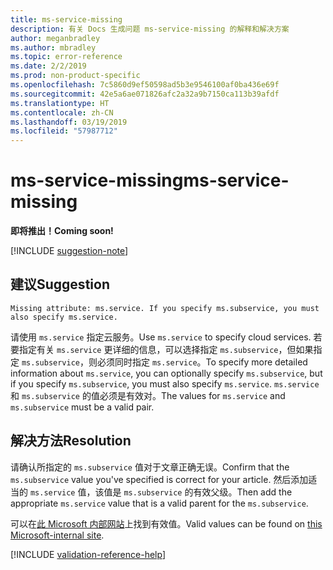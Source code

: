 ```yaml
---
title: ms-service-missing
description: 有关 Docs 生成问题 ms-service-missing 的解释和解决方案
author: meganbradley
ms.author: mbradley
ms.topic: error-reference
ms.date: 2/2/2019
ms.prod: non-product-specific
ms.openlocfilehash: 7c5860d9ef50598ad5b3e9546100af0ba436e69f
ms.sourcegitcommit: 42e5a6ae071826afc2a32a9b7150ca113b39afdf
ms.translationtype: HT
ms.contentlocale: zh-CN
ms.lasthandoff: 03/19/2019
ms.locfileid: "57987712"
---
```

# <a name="ms-service-missing"></a><span data-ttu-id="b02a9-103">ms-service-missing</span><span class="sxs-lookup"><span data-stu-id="b02a9-103">ms-service-missing</span></span>

<span data-ttu-id="b02a9-104">**即将推出！**</span><span class="sxs-lookup"><span data-stu-id="b02a9-104">**Coming soon!**</span></span>

[!INCLUDE [suggestion-note](includes/suggestion-note.md)]

## <a name="suggestion"></a><span data-ttu-id="b02a9-105">建议</span><span class="sxs-lookup"><span data-stu-id="b02a9-105">Suggestion</span></span>

`Missing attribute: ms.service. If you specify ms.subservice, you must also specify ms.service.`

<span data-ttu-id="b02a9-106">请使用 `ms.service` 指定云服务。</span><span class="sxs-lookup"><span data-stu-id="b02a9-106">Use `ms.service` to specify cloud services.</span></span> <span data-ttu-id="b02a9-107">若要指定有关 `ms.service` 更详细的信息，可以选择指定 `ms.subservice`，但如果指定 `ms.subservice`，则必须同时指定 `ms.service`。</span><span class="sxs-lookup"><span data-stu-id="b02a9-107">To specify more detailed information about `ms.service`, you can optionally specify `ms.subservice`, but if you specify `ms.subservice`, you must also specify `ms.service`.</span></span> <span data-ttu-id="b02a9-108">`ms.service` 和 `ms.subservice` 的值必须是有效对。</span><span class="sxs-lookup"><span data-stu-id="b02a9-108">The values for `ms.service` and `ms.subservice` must be a valid pair.</span></span>

## <a name="resolution"></a><span data-ttu-id="b02a9-109">解决方法</span><span class="sxs-lookup"><span data-stu-id="b02a9-109">Resolution</span></span>

<span data-ttu-id="b02a9-110">请确认所指定的 `ms.subservice` 值对于文章正确无误。</span><span class="sxs-lookup"><span data-stu-id="b02a9-110">Confirm that the `ms.subservice` value you've specified is correct for your article.</span></span> <span data-ttu-id="b02a9-111">然后添加适当的 `ms.service` 值，该值是 `ms.subservice` 的有效父级。</span><span class="sxs-lookup"><span data-stu-id="b02a9-111">Then add the appropriate `ms.service` value that is a valid parent for the `ms.subservice`.</span></span>

<span data-ttu-id="b02a9-112">可以在[此 Microsoft 内部网站](https://docsmetadatatool.azurewebsites.net/allowlists)上找到有效值。</span><span class="sxs-lookup"><span data-stu-id="b02a9-112">Valid values can be found on [this Microsoft-internal site](https://docsmetadatatool.azurewebsites.net/allowlists).</span></span>

<!--make sure to add this file to your includes folder and verify the path-->
[!INCLUDE [validation-reference-help](includes/validation-reference-help.md)]
